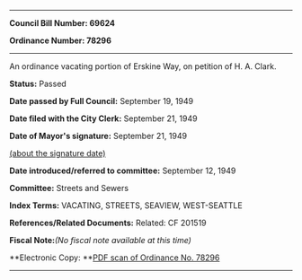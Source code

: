 

********

**Council Bill Number: 69624**
   
**Ordinance Number: 78296**
********

 An ordinance vacating portion of Erskine Way, on petition of H. A. Clark.

**Status:** Passed
   
**Date passed by Full Council:** September 19, 1949
   
**Date filed with the City Clerk:** September 21, 1949
   
**Date of Mayor's signature:** September 21, 1949
   
[(about the signature date)](/~public/approvaldate.htm)
   
   
   
**Date introduced/referred to committee:** September 12, 1949
   
**Committee:** Streets and Sewers
   
   
**Index Terms:** VACATING, STREETS, SEAVIEW, WEST-SEATTLE

**References/Related Documents:** Related: CF 201519

**Fiscal Note:**_(No fiscal note available at this time)_

**Electronic Copy: **[PDF scan of Ordinance No. 78296](/~archives/Ordinances/Ord_78296.pdf)

********


